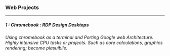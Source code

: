 ### Web Projects


---

##### 1 : Chromebook : RDP Design Desktops
###### Using chromebook as a terminal and Porting Google web Architecture. Highly intensive CPU tasks or projects. Such as core calculations, graphics rendering; become plasuibile.
